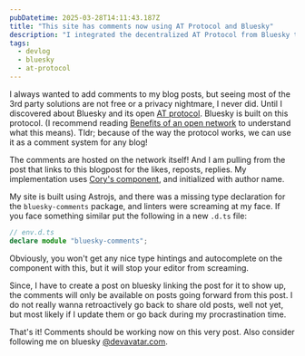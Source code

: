 ```yaml
---
pubDatetime: 2025-03-28T14:11:43.187Z
title: "This site has comments now using AT Protocol and Bluesky"
description: "I integrated the decentralized AT Protocol from Bluesky to add a commenting system to my personal website."
tags:
  - devlog
  - bluesky
  - at-protocol
---
```


I always wanted to add comments to my blog posts, but seeing most of the 3rd party solutions are not free or a privacy nightmare,
I never did. Until I discovered about Bluesky and its open [AT protocol](https://atproto.com). Bluesky is built on this protocol. (I recommend reading [Benefits of an open network](https://emilyliu.me/blog/open-network) to understand what this means). Tldr; because of the way the protocol works, we can use it as a comment system for any blog!

The comments are hosted on the network itself! And I am pulling from the post that links to this blogpost for the likes, reposts, replies. My implementation uses [Cory's component](https://github.com/czue/bluesky-comments), and initialized with author name.

My site is built using Astrojs, and there was a missing type declaration for the `bluesky-comments` package, and linters were screaming at my face. If you face something similar put the following in a new `.d.ts` file:

```ts
// env.d.ts
declare module "bluesky-comments";
```

Obviously, you won't get any nice type hintings and autocomplete on the component with this, but it will stop your editor from screaming.

Since, I have to create a post on bluesky linking the post for it to show up, the comments will only be available on posts going forward from this post. I do not really wanna retroactively go back to share old posts, well not yet, but most likely if I update them or go back during my procrastination time.

That's it! Comments should be working now on this very post. Also consider following me on bluesky [@devavatar.com](https://bsky.app/profile/devavatar.com).
